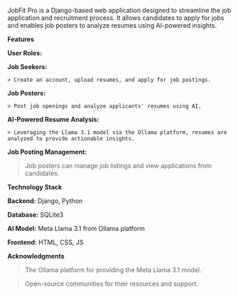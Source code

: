 JobFit Pro is a Django-based web application designed to streamline the job application and recruitment process. It allows candidates to apply for jobs and enables job posters to analyze resumes using AI-powered insights.

**Features**



**User Roles:**

**Job Seekers:**

    > Create an account, upload resumes, and apply for job postings.




    
**Job Posters:**

    > Post job openings and analyze applicants' resumes using AI.


    
**AI-Powered Resume Analysis:**

    > Leveraging the Llama 3.1 model via the Ollama platform, resumes are analyzed to provide actionable insights.



    
**Job Posting Management:**


   > Job posters can manage job listings and view applications from candidates.

    

**Technology Stack**



**Backend:** Django, Python



**Database:** SQLite3




**AI Model:** Meta Llama 3.1 from Ollama platform


**Frontend:** HTML, CSS, JS

**Acknowledgments**



  > The Ollama platform for providing the Meta Llama 3.1 model.


  > Open-source communities for their resources and support.
